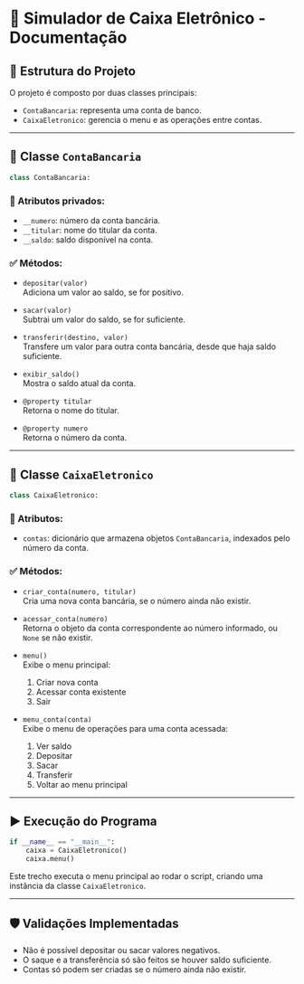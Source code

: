 # 🏦 Simulador de Caixa Eletrônico - Documentação

## 📁 Estrutura do Projeto

O projeto é composto por duas classes principais:

- `ContaBancaria`: representa uma conta de banco.
- `CaixaEletronico`: gerencia o menu e as operações entre contas.

---

## 📘 Classe `ContaBancaria`

```python
class ContaBancaria:
```

### 🔐 Atributos privados:

- `__numero`: número da conta bancária.
- `__titular`: nome do titular da conta.
- `__saldo`: saldo disponível na conta.

### ✅ Métodos:

- `depositar(valor)`  
  Adiciona um valor ao saldo, se for positivo.

- `sacar(valor)`  
  Subtrai um valor do saldo, se for suficiente.

- `transferir(destino, valor)`  
  Transfere um valor para outra conta bancária, desde que haja saldo suficiente.

- `exibir_saldo()`  
  Mostra o saldo atual da conta.

- `@property titular`  
  Retorna o nome do titular.

- `@property numero`  
  Retorna o número da conta.

---

## 🏧 Classe `CaixaEletronico`

```python
class CaixaEletronico:
```

### 🔐 Atributos:

- `contas`: dicionário que armazena objetos `ContaBancaria`, indexados pelo número da conta.

### ✅ Métodos:

- `criar_conta(numero, titular)`  
  Cria uma nova conta bancária, se o número ainda não existir.

- `acessar_conta(numero)`  
  Retorna o objeto da conta correspondente ao número informado, ou `None` se não existir.

- `menu()`  
  Exibe o menu principal:

  1. Criar nova conta
  2. Acessar conta existente
  3. Sair

- `menu_conta(conta)`  
  Exibe o menu de operações para uma conta acessada:
  1. Ver saldo
  2. Depositar
  3. Sacar
  4. Transferir
  5. Voltar ao menu principal

---

## ▶️ Execução do Programa

```python
if __name__ == "__main__":
    caixa = CaixaEletronico()
    caixa.menu()
```

Este trecho executa o menu principal ao rodar o script, criando uma instância da classe `CaixaEletronico`.

---

## 🛡️ Validações Implementadas

- Não é possível depositar ou sacar valores negativos.
- O saque e a transferência só são feitos se houver saldo suficiente.
- Contas só podem ser criadas se o número ainda não existir.
